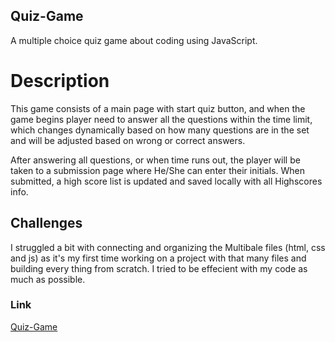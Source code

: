 ## Quiz-Game
A multiple choice quiz game about coding using JavaScript.

# Description
This game  consists of a main page with start quiz button, and when the game begins player need to answer all the questions within the time limit, which changes dynamically based on how many questions are in the set and will be adjusted based on wrong or correct answers.  

After answering all questions, or when time runs out, the player will be taken to a submission page where He/She can enter their initials. When submitted, a high score list is updated and saved locally with all Highscores info.

## Challenges

I struggled a bit with connecting and organizing the Multibale files (html, css and js) as it's my first time working on a project with that many files and building every thing from scratch. I tried to be effecient with my code as much as possible.

### Link
[Quiz-Game]()

![]()
